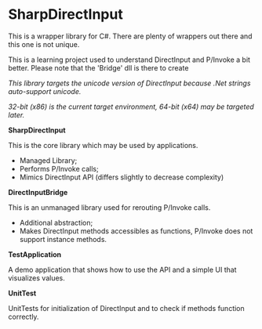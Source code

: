# SharpDirectInput
This is a wrapper library for C#.
There are plenty of wrappers out there and this one is not unique.

This is a learning project used to understand DirectInput and P/Invoke a bit better.
Please note that the 'Bridge' dll is there to create 

*This library targets the unicode version of DirectInput because .Net strings auto-support unicode.*

*32-bit (x86) is the current target environment, 64-bit (x64) may be targeted later.*

**SharpDirectInput**

This is the core library which may be used by applications.
* Managed Library;
* Performs P/Invoke calls;
* Mimics DirectInput API (differs slightly to decrease complexity)

**DirectInputBridge**

This is an unmanaged library used for rerouting P/Invoke calls.
* Additional abstraction;
* Makes DirectInput methods accessibles as functions, P/Invoke does not support instance methods.

**TestApplication**

A demo application that shows how to use the API and a simple UI that visualizes values.

**UnitTest**

UnitTests for initialization of DirectInput and to check if methods function correctly.
